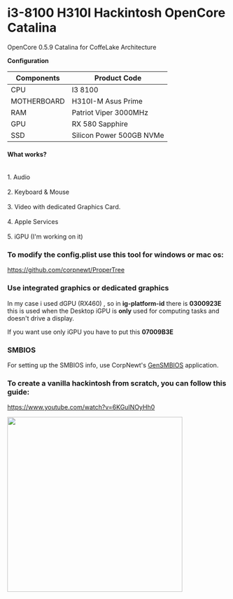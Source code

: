 # i3-8100 H310I Hackintosh OpenCore Catalina

OpenCore 0.5.9 Catalina for CoffeLake Architecture 

<b>Configuration</b>

Components    | Product Code
------------- | -------------
CPU           | I3 8100
MOTHERBOARD   | H310I-M Asus Prime
RAM           | Patriot Viper 3000MHz
GPU           | RX 580 Sapphire
SSD           | Silicon Power 500GB NVMe


<h4>What works?</h4>
<br>1. Audio </br>
<br>2. Keyboard & Mouse </br>
<br>3. Video with dedicated Graphics Card. </br>
<br>4. Apple Services</br>
<br>5. iGPU (I'm working on it) </br>

<h3>To modify the config.plist use this tool for windows or mac os:</h3>

https://github.com/corpnewt/ProperTree

<h3>Use integrated graphics or dedicated graphics</h3>
In my case i used dGPU (RX460) , so in <strong>ig-platform-id</strong> there is <strong>0300923E</strong> this is used when the Desktop iGPU is <strong>only</strong> used for computing tasks and doesn't drive a display.


If you want use only iGPU you have to put this <strong>07009B3E</strong>

<h3>SMBIOS</h3>
For setting up the SMBIOS info, use CorpNewt's <a href ="https://github.com/corpnewt/GenSMBIOS">GenSMBIOS</a> application.


<h3>To create a vanilla hackintosh from scratch, you can follow this guide:</h3>

https://www.youtube.com/watch?v=6KGuINOyHh0

<img src="https://scontent-fco1-1.xx.fbcdn.net/v/t1.0-9/106893723_2823160104573775_8625142720928313998_o.jpg?_nc_cat=107&_nc_sid=09cbfe&_nc_ohc=5FXfChBFgr4AX_jiIaO&_nc_ht=scontent-fco1-1.xx&oh=ae019e5fd783a543ba9c2f1ab7354367&oe=5F24870C" width="400" >


